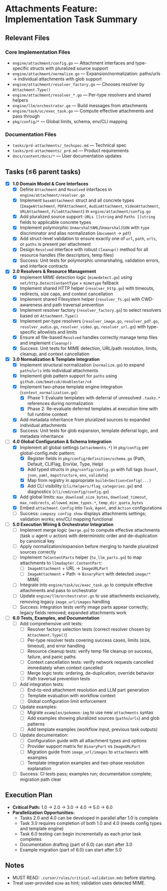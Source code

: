 # Attachments Feature: Implementation Task Summary

## Relevant Files

### Core Implementation Files

- `engine/attachment/config.go` — Attachment interfaces and type-specific structs with pluralized source support
- `engine/attachment/normalize.go` — Expansion/normalization: paths/urls → individual attachments with glob support
- `engine/attachment/resolver_factory.go` — Chooses resolver by `Attachment.Type()`
- `engine/attachment/resolver_*.go` — Per-type resolvers and shared helpers
- `engine/llm/orchestrator.go` — Build messages from attachments
- `engine/task/uc/exec_task.go` — Compute effective attachments and pass through
- `pkg/config/*` — Global limits, schema, env/CLI mapping

### Documentation Files

- `tasks/prd-attachments/_techspec.md` — Technical spec
- `tasks/prd-attachments/_prd.md` — Product requirements
- `docs/content/docs/*` — User documentation updates

## Tasks (≤6 parent tasks)

- [x] **1.0 Domain Model & Core Interfaces**
  - [x] Define `Attachment` and `Resolved` interfaces in `engine/attachment/resolver.go`
  - [x] Implement `baseAttachment` struct and all concrete types (`ImageAttachment`, `PDFAttachment`, `AudioAttachment`, `VideoAttachment`, `URLAttachment`, `FileAttachment`) in `engine/attachment/config.go`
  - [x] Add pluralized source support: `URLs []string` and `Paths []string` fields to applicable concrete types
  - [x] Implement polymorphic `UnmarshalYAML`/`UnmarshalJSON` with `type` discriminator and alias normalization (`document` → `pdf`)
  - [x] Add struct-level validation to ensure exactly one of `url`, `path`, `urls`, or `paths` is present per attachment
  - [x] Design `Resolved` interface with robust `Cleanup()` method for all resource handles (file descriptors, temp files)
  - [x] Success: Unit tests for polymorphic unmarshaling, validation errors, and interface contracts

- [x] **2.0 Resolvers & Resource Management**
  - [x] Implement MIME detection logic (`mimedetect.go`) using `net/http.DetectContentType` + `mimetype` fallback
  - [x] Implement shared HTTP helper (`resolver_http.go`) with timeouts, redirects, size caps, and context cancellation
  - [x] Implement shared Filesystem helper (`resolver_fs.go`) with CWD-awareness and path traversal prevention
  - [x] Implement resolver factory (`resolver_factory.go`) to select resolvers based on `Attachment.Type()`
  - [x] Implement per-type resolvers (`resolver_image.go`, `resolver_pdf.go`, `resolver_audio.go`, `resolver_video.go`, `resolver_url.go`) with type-specific allowlists and limits
  - [x] Ensure all file-based `Resolved` handles correctly manage temp files and implement `Cleanup()`
  - [x] Success: Unit tests for MIME detection, URL/path resolution, limits, cleanup, and context cancellation

- [x] **3.0 Normalization & Template Integration**
  - [x] Implement structural normalization (`normalize.go`) to expand `paths`/`urls` into individual attachments
  - [x] Implement glob pattern support for `paths` using `github.com/bmatcuk/doublestar/v4`
  - [x] Implement two-phase template engine integration (`context_normalization.go`):
    - [x] Phase 1: Evaluate templates with deferral of unresolved `.tasks.*` references during normalization
    - [x] Phase 2: Re-evaluate deferred templates at execution time with full runtime context
  - [x] Add metadata inheritance from pluralized sources to expanded individual attachments
  - [x] Success: Unit tests for glob expansion, template deferral logic, and metadata inheritance

- [ ] **4.0 Global Configuration & Schema Integration**
  - [x] Implement all global settings (`attachments.*`) in `pkg/config` per global-config.mdc pattern:
    - [x] Register fields in `pkg/config/definition/schema.go` (Path, Default, CLIFlag, EnvVar, Type, Help)
    - [x] Add typed structs in `pkg/config/config.go` with full tags (`koanf`, `json`, `yaml`, `mapstructure`, `env`, `validate`)
    - [x] Map from registry in appropriate `build<Section>Config(...)`
    - [x] Add CLI visibility (`cli/helpers/flag_categories.go`) and diagnostics (`cli/cmd/config/config.go`)
  - [x] Add global limits: `max_download_size_bytes`, `download_timeout`, `max_redirects`, `allowed_mime_types.*`, `temp_dir_quota_bytes`
  - [x] Embed `attachment.Config` into `Task`, `Agent`, and `Action` configurations
  - [ ] Success: `compozy config show` displays attachments settings; validation works; env/CLI mapping functional

- [ ] **5.0 Execution Wiring & Orchestrator Integration**
  - [ ] Implement merge logic (`merge.go`) to compute effective attachments (task ∪ agent ∪ action) with deterministic order and de-duplication by canonical key
  - [ ] Apply normalization/expansion before merging to handle pluralized sources correctly
  - [ ] Implement `ToContentParts` helper (`to_llm_parts.go`) to map attachments to `llmadapter.ContentPart`:
    - [ ] `ImageAttachment` + URL → `ImageURLPart`
    - [ ] `ImageAttachment` + Path → `BinaryPart` with detected `image/*` MIME
  - [ ] Integrate into `engine/task/uc/exec_task.go` to compute effective attachments and pass to orchestrator
  - [ ] Update `engine/llm/orchestrator.go` to use attachments exclusively, removing legacy `image_url/images` handling
  - [ ] Success: Integration tests verify image parts appear correctly; legacy fields removed; expanded attachments work

- [ ] **6.0 Tests, Examples, and Documentation**
  - [ ] Add comprehensive unit tests:
    - [ ] Resolver factory selection tests (correct resolver chosen by `Attachment.Type()`)
    - [ ] Per-type resolver tests covering success cases, limits (size, timeout), and error handling
    - [ ] Resource cleanup tests: verify temp file cleanup on success, failure, and panic paths
    - [ ] Context cancellation tests: verify network requests cancelled immediately when context cancelled
    - [ ] Merge logic tests: ordering, de-duplication, override behavior
    - [ ] Path traversal prevention tests
  - [ ] Add integration tests:
    - [ ] End-to-end attachment resolution and LLM part generation
    - [ ] Template evaluation with workflow context
    - [ ] Global configuration limit enforcement
  - [ ] Update examples:
    - [ ] Migrate `examples/pokemon-img` to use new `attachments` syntax
    - [ ] Add examples showing pluralized sources (`paths`/`urls`) and glob patterns
    - [ ] Add template examples (workflow input, previous task outputs)
  - [ ] Update documentation:
    - [ ] Configuration guide with all attachment types and options
    - [ ] Provider support matrix for `BinaryPart` vs `ImageURLPart`
    - [ ] Migration guide from `image_url/images` to `attachments` with examples
    - [ ] Template integration examples and two-phase resolution explanation
  - [ ] Success: CI tests pass; examples run; documentation complete; migration path clear

## Execution Plan

- **Critical Path:** 1.0 → 2.0 → 3.0 → 4.0 → 5.0 → 6.0
- **Parallelization Opportunities:**
  - Tasks 2.0 and 4.0 can be developed in parallel after 1.0 is complete
  - Task 3.0 requires completion of both 1.0 and 4.0 (needs config types and template engine)
  - Task 6.0 testing can begin incrementally as each prior task completes
  - Documentation drafting (part of 6.0) can start after 3.0
  - Example migration (part of 6.0) can start after 5.0

## Notes

- MUST READ: `.cursor/rules/critical-validation.mdc` before starting.
- Treat user-provided `mime` as hint; validation uses detected MIME.
